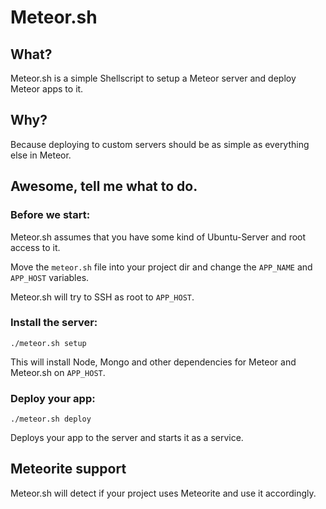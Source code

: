 # Meteor.sh

## What?

Meteor.sh is a simple Shellscript to setup a Meteor server and deploy Meteor apps to it.

## Why?

Because deploying to custom servers should be as simple as everything else in Meteor.

## Awesome, tell me what to do.

### Before we start:

Meteor.sh assumes that you have some kind of Ubuntu-Server and root access to it.

Move the `meteor.sh` file into your project dir and change the `APP_NAME` and `APP_HOST` variables.

Meteor.sh will try to SSH as root to `APP_HOST`.

### Install the server:

```
./meteor.sh setup
```

This will install Node, Mongo and other dependencies for Meteor and Meteor.sh on `APP_HOST`.

### Deploy your app:

```
./meteor.sh deploy
```

Deploys your app to the server and starts it as a service.

## Meteorite support

Meteor.sh will detect if your project uses Meteorite and use it accordingly.